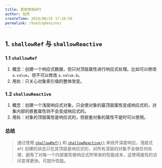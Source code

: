```yaml
---
title: 其他常用API
author: 怡然
createTime: 2024/06/25 17:26:56
permalink: /Vue3/qdenzznn/
---
```


## 1. `shallowRef` 与 `shallowReactive`
### 1.1 `shallowRef`
1. 概念：创建一个响应式数据，但只对顶层属性进行响应式处理。比如可以修改 `a.value`，但不可以修改 `a.value.b`。
2. 用处：只关心对象索引值的整体改变。

### 1.2 `shallowReactive`
1. 概念：创建一个浅层响应式对象，只会使对象的最顶层属性变成响应式的，对象内部的嵌套属性则不会变成响应式的。
2. 用处：对象的顶层属性是响应式的，但嵌套对象的属性不是时可以使用。

### 总结
> 通过使用 [`shallowRef()`](https://cn.vuejs.org/api/reactivity-advanced.html#shallowref) 和 [`shallowReactive()`](https://cn.vuejs.org/api/reactivity-advanced.html#shallowreactive) 来绕开深度响应。浅层式 `API` 创建的状态只在其顶层是响应式的，对所有深层的对象不会做任何处理，避免了对每一个内部属性做响应式所带来的性能成本，这使得属性的访问变得更快，可提升性能。
